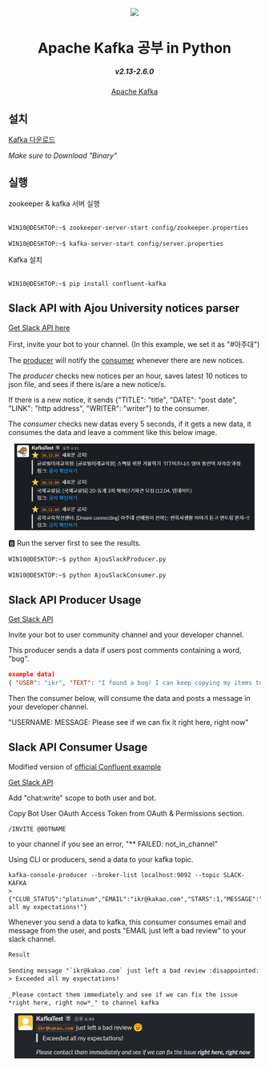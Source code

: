 <div align="center">
<p>
    <img width="480" src="https://www.andplus.com/hs-fs/hubfs/kafkalogo.jpg?&name=kafkalogo.jpg">
</p>
<h1>Apache Kafka 공부 in Python</h1>
    <h5>v2.13-2.6.0</h5>

[Apache Kafka](https://kafka.apache.org/)

</div>

## 설치
[Kafka 다운로드](https://kafka.apache.org/downloads)

*Make sure to Download "Binary"*

## 실행

zookeeper & kafka 서버 실행

```console

WIN10@DESKTOP:~$ zookeeper-server-start config/zookeeper.properties

WIN10@DESKTOP:~$ kafka-server-start config/server.properties

```

Kafka 설치

```console

WIN10@DESKTOP:~$ pip install confluent-kafka

```

## Slack API with Ajou University notices parser

[Get Slack API here](https://api.slack.com/)

First, invite your bot to your channel. (In this example, we set it as "#아주대")

The [producer](https://github.com/Alfex4936/kafka-Studies/tree/main/python/src/AjouSlackProducer.py) will notify the [consumer](https://github.com/Alfex4936/kafka-Studies/tree/main/python/src/AjouSlackConsumer.py) whenever there are new notices.

The *producer* checks new notices per an hour, saves latest 10 notices to json file,
and sees if there is/are a new notice/s.

If there is a new notice, it sends {"TITLE": "title", "DATE": "post date", "LINK": "http address", "WRITER": "writer"} to the consumer.

The *consumer* checks new datas every 5 seconds, if it gets a new data,
it consumes the data and leave a comment like this below image.

<div align="center">
<p>
    <img width="480" src="https://github.com/Alfex4936/kafka-Studies/blob/main/img/slack_ajou.png">
</p>
</div>

:b: Run the server first to see the results.

```console
WIN10@DESKTOP:~$ python AjouSlackProducer.py

WIN10@DESKTOP:~$ python AjouSlackConsumer.py
```

## Slack API Producer Usage

[Get Slack API](https://api.slack.com/)

Invite your bot to user community channel and your developer channel.

This producer sends a data if users post comments containing a word, "bug".

```json
example data)
{ "USER": "ikr", "TEXT": "I found a bug! I can keep copying my items to my inventory." }
```

Then the consumer below, will consume the data and posts a message in your developer channel.

"USERNAME: MESSAGE: Please see if we can fix it right here, right now"


## Slack API Consumer Usage

Modified version of [official Confluent example](https://github.com/confluentinc/infoq-kafka-ksql)

[Get Slack API](https://api.slack.com/)

Add "chat:write" scope to both user and bot.

Copy Bot User OAuth Access Token from OAuth & Permissions section.

```console
/INVITE @BOTNAME
```

to your channel if you see an error, "** FAILED: not_in_channel"

Using CLI or producers, send a data to your kafka topic.

```console
kafka-console-producer --broker-list localhost:9092 --topic SLACK-KAFKA
> {"CLUB_STATUS":"platinum","EMAIL":"ikr@kakao.com","STARS":1,"MESSAGE":"Exceeded all my expectations!"}
```

Whenever you send a data to kafka,
this consumer consumes email and message from the user,
and posts "EMAIL just left a bad review" to your slack channel.

```console
Result

Sending message "`ikr@kakao.com` just left a bad review :disappointed:
> Exceeded all my expectations!

_Please contact them immediately and see if we can fix the issue *right here, right now*_" to channel kafka
```

<div align="center">
<p>
    <img width="480" src="https://github.com/Alfex4936/kafka-Studies/blob/main/img/slack.png">
</p>
</div>
